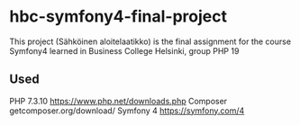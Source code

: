 # hbc-symfony4-final-project
This project (Sähköinen aloitelaatikko) is the final assignment for the course Symfony4 learned in Business College Helsinki, group PHP 19 
## Used
PHP 7.3.10 https://www.php.net/downloads.php
Composer getcomposer.org/download/
Symfony 4 https://symfony.com/4
